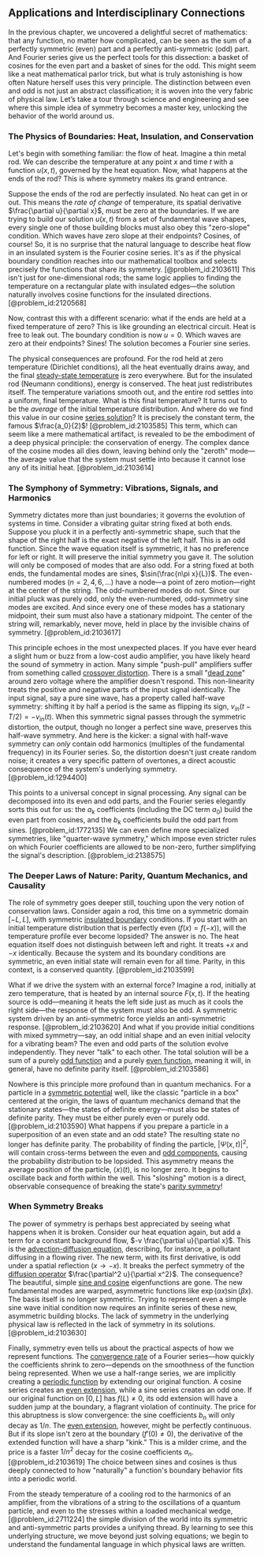 ## Applications and Interdisciplinary Connections

In the previous chapter, we uncovered a delightful secret of mathematics: that any function, no matter how complicated, can be seen as the sum of a perfectly symmetric (even) part and a perfectly anti-symmetric (odd) part. And Fourier series give us the perfect tools for this dissection: a basket of cosines for the even part and a basket of sines for the odd. This might seem like a neat mathematical parlor trick, but what is truly astonishing is how often Nature herself uses this very principle. The distinction between even and odd is not just an abstract classification; it is woven into the very fabric of physical law. Let’s take a tour through science and engineering and see where this simple idea of symmetry becomes a master key, unlocking the behavior of the world around us.

### The Physics of Boundaries: Heat, Insulation, and Conservation

Let's begin with something familiar: the flow of heat. Imagine a thin metal rod. We can describe the temperature at any point $x$ and time $t$ with a function $u(x,t)$, governed by the heat equation. Now, what happens at the ends of the rod? This is where symmetry makes its grand entrance.

Suppose the ends of the rod are perfectly insulated. No heat can get in or out. This means the *rate of change* of temperature, its spatial derivative $\frac{\partial u}{\partial x}$, must be zero at the boundaries. If we are trying to build our solution $u(x,t)$ from a set of fundamental wave shapes, every single one of those building blocks must also obey this "zero-slope" condition. Which waves have zero slope at their endpoints? Cosines, of course! So, it is no surprise that the natural language to describe heat flow in an insulated system is the Fourier cosine series. It's as if the physical boundary condition reaches into our mathematical toolbox and selects precisely the functions that share its symmetry. [@problem_id:2103611] This isn't just for one-dimensional rods; the same logic applies to finding the temperature on a rectangular plate with insulated edges—the solution naturally involves cosine functions for the insulated directions. [@problem_id:2120568]

Now, contrast this with a different scenario: what if the ends are held at a fixed temperature of zero? This is like grounding an electrical circuit. Heat is free to leak out. The boundary condition is now $u=0$. Which waves are zero at their endpoints? Sines! The solution becomes a Fourier sine series.

The physical consequences are profound. For the rod held at zero temperature (Dirichlet conditions), all the heat eventually drains away, and the final [steady-state temperature](@article_id:136281) is zero everywhere. But for the insulated rod (Neumann conditions), energy is conserved. The heat just redistributes itself. The temperature variations smooth out, and the entire rod settles into a uniform, final temperature. What is this final temperature? It turns out to be the *average* of the initial temperature distribution. And where do we find this value in our cosine [series solution](@article_id:199789)? It is precisely the constant term, the famous $\frac{a_0}{2}$! [@problem_id:2103585] This term, which can seem like a mere mathematical artifact, is revealed to be the embodiment of a deep physical principle: the conservation of energy. The complex dance of the cosine modes all dies down, leaving behind only the "zeroth" mode—the average value that the system must settle into because it cannot lose any of its initial heat. [@problem_id:2103614]

### The Symphony of Symmetry: Vibrations, Signals, and Harmonics

Symmetry dictates more than just boundaries; it governs the evolution of systems in time. Consider a vibrating guitar string fixed at both ends. Suppose you pluck it in a perfectly anti-symmetric shape, such that the shape of the right half is the exact negative of the left half. This is an odd function. Since the wave equation itself is symmetric, it has no preference for left or right. It will preserve the initial symmetry you gave it. The solution will only be composed of modes that are also odd. For a string fixed at both ends, the fundamental modes are sines, $\sin(\frac{n\pi x}{L})$. The even-numbered modes ($n=2, 4, 6, \dots$) have a node—a point of zero motion—right at the center of the string. The odd-numbered modes do not. Since our initial pluck was purely odd, only the even-numbered, odd-symmetry sine modes are excited. And since every one of these modes has a stationary midpoint, their sum must also have a stationary midpoint. The center of the string will, remarkably, never move, held in place by the invisible chains of symmetry. [@problem_id:2103617]

This principle echoes in the most unexpected places. If you have ever heard a slight hum or buzz from a low-cost audio amplifier, you have likely heard the sound of symmetry in action. Many simple "push-pull" amplifiers suffer from something called [crossover distortion](@article_id:263014). There is a small "[dead zone](@article_id:262130)" around zero voltage where the amplifier doesn't respond. This non-linearity treats the positive and negative parts of the input signal identically. The input signal, say a pure sine wave, has a property called half-wave symmetry: shifting it by half a period is the same as flipping its sign, $v_{in}(t - T/2) = -v_{in}(t)$. When this symmetric signal passes through the symmetric distortion, the output, though no longer a perfect sine wave, preserves this half-wave symmetry. And here is the kicker: a signal with half-wave symmetry can *only* contain odd harmonics (multiples of the fundamental frequency) in its Fourier series. So, the distortion doesn't just create random noise; it creates a very specific pattern of overtones, a direct acoustic consequence of the system's underlying symmetry. [@problem_id:1294400]

This points to a universal concept in signal processing. Any signal can be decomposed into its even and odd parts, and the Fourier series elegantly sorts this out for us: the $a_k$ coefficients (including the DC term $a_0$) build the even part from cosines, and the $b_k$ coefficients build the odd part from sines. [@problem_id:1772135] We can even define more specialized symmetries, like "quarter-wave symmetry," which impose even stricter rules on which Fourier coefficients are allowed to be non-zero, further simplifying the signal's description. [@problem_id:2138575]

### The Deeper Laws of Nature: Parity, Quantum Mechanics, and Causality

The role of symmetry goes deeper still, touching upon the very notion of conservation laws. Consider again a rod, this time on a symmetric domain $[-L, L]$, with symmetric [insulated boundary](@article_id:162230) conditions. If you start with an initial temperature distribution that is perfectly even ($f(x) = f(-x)$), will the temperature profile ever become lopsided? The answer is no. The heat equation itself does not distinguish between left and right. It treats $+x$ and $-x$ identically. Because the system and its boundary conditions are symmetric, an even initial state will remain even for all time. Parity, in this context, is a conserved quantity. [@problem_id:2103599]

What if we drive the system with an external force? Imagine a rod, initially at zero temperature, that is heated by an internal source $F(x,t)$. If the heating source is odd—meaning it heats the left side just as much as it cools the right side—the response of the system must also be odd. A symmetric system driven by an anti-symmetric force yields an anti-symmetric response. [@problem_id:2103620] And what if you provide initial conditions with mixed symmetry—say, an odd initial shape and an even initial velocity for a vibrating beam? The even and odd parts of the solution evolve independently. They never "talk" to each other. The total solution will be a sum of a purely [odd function](@article_id:175446) and a purely [even function](@article_id:164308), meaning it will, in general, have no definite parity itself. [@problem_id:2103586]

Nowhere is this principle more profound than in quantum mechanics. For a particle in a [symmetric potential](@article_id:148067) well, like the classic "particle in a box" centered at the origin, the laws of quantum mechanics demand that the stationary states—the states of definite energy—must also be states of definite parity. They must be either purely even or purely odd. [@problem_id:2103590] What happens if you prepare a particle in a superposition of an even state and an odd state? The resulting state no longer has definite parity. The probability of finding the particle, $|\Psi(x,t)|^2$, will contain cross-terms between the even and [odd components](@article_id:276088), causing the probability distribution to be lopsided. This asymmetry means the average position of the particle, $\langle x \rangle(t)$, is no longer zero. It begins to oscillate back and forth within the well. This "sloshing" motion is a direct, observable consequence of breaking the state's [parity symmetry](@article_id:152796)!

### When Symmetry Breaks

The power of symmetry is perhaps best appreciated by seeing what happens when it is broken. Consider our heat equation again, but add a term for a constant background flow, $-v \frac{\partial u}{\partial x}$. This is the [advection-diffusion equation](@article_id:143508), describing, for instance, a pollutant diffusing in a flowing river. The new term, with its first derivative, is odd under a spatial reflection ($x \to -x$). It breaks the perfect symmetry of the [diffusion operator](@article_id:136205) $\frac{\partial^2 u}{\partial x^2}$. The consequence? The beautiful, simple [sine and cosine](@article_id:174871) eigenfunctions are gone. The new fundamental modes are warped, asymmetric functions like $\exp(\alpha x)\sin(\beta x)$. The basis itself is no longer symmetric. Trying to represent even a simple sine wave initial condition now requires an infinite series of these new, asymmetric building blocks. The lack of symmetry in the underlying physical law is reflected in the lack of symmetry in its solutions. [@problem_id:2103630]

Finally, symmetry even tells us about the practical aspects of how we represent functions. The [convergence rate](@article_id:145824) of a Fourier series—how quickly the coefficients shrink to zero—depends on the smoothness of the function being represented. When we use a half-range series, we are implicitly creating a [periodic function](@article_id:197455) by extending our original function. A cosine series creates an [even extension](@article_id:172268), while a sine series creates an odd one. If our original function on $[0, L]$ has $f(L) \neq 0$, its odd extension will have a sudden jump at the boundary, a flagrant violation of continuity. The price for this abruptness is slow convergence: the sine coefficients $b_n$ will only decay as $1/n$. The [even extension](@article_id:172268), however, might be perfectly continuous. But if its slope isn't zero at the boundary ($f'(0) \neq 0$), the derivative of the extended function will have a sharp "kink." This is a milder crime, and the price is a faster $1/n^2$ decay for the cosine coefficients $a_n$. [@problem_id:2103619] The choice between sines and cosines is thus deeply connected to how "naturally" a function's boundary behavior fits into a periodic world.

From the steady temperature of a cooling rod to the harmonics of an amplifier, from the vibrations of a string to the oscillations of a quantum particle, and even to the stresses within a loaded mechanical wedge, [@problem_id:2711224] the simple division of the world into its symmetric and anti-symmetric parts provides a unifying thread. By learning to see this underlying structure, we move beyond just solving equations; we begin to understand the fundamental language in which physical laws are written.